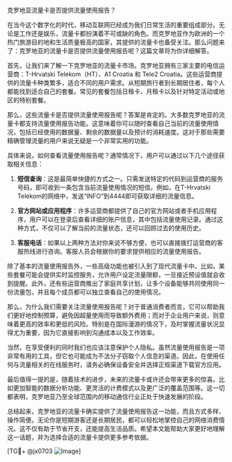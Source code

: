 克罗地亚流量卡是否提供流量使用报告？

在当今这个数字化的时代，移动互联网已经成为我们日常生活的重要组成部分。无论是工作还是娱乐，流量卡都扮演着不可或缺的角色。而克罗地亚作为欧洲的一个热门旅游目的地和生活质量极高的国家，其提供的流量卡也备受关注。那么问题来了：克罗地亚的流量卡是否提供流量使用报告呢？这篇文章将为你详细解答。

首先，让我们来了解一下克罗地亚的流量卡市场。克罗地亚拥有三家主要的电信运营商：T-Hrvatski Telekom（HT）、A1 Croatia 和 Tele2 Croatia。这些运营商提供的流量卡种类繁多，适合不同的用户需求。从短期旅行者到长期居住者，每个人都能找到适合自己的套餐。常见的套餐包括日租卡、月租卡以及针对特定活动或地区的特别套餐。

那么，这些流量卡是否提供流量使用报告呢？答案是肯定的。大多数克罗地亚的流量卡都支持流量使用报告功能。这意味着你可以随时查看自己当前的流量使用情况，包括已经使用的数据量、剩余的数据量以及预计的消耗速度。这对于那些需要精确管理流量的用户来说无疑是一个非常实用的功能。

具体来说，如何查看流量使用报告呢？通常情况下，用户可以通过以下几个途径获取相关信息：

1. **短信查询**：这是最简单快捷的方式之一。只需发送特定的代码到运营商的服务号码，即可收到一条包含当前流量使用情况的短信。例如，在T-Hrvatski Telekom的网络中，发送“INFO”到4444即可获取详细的流量信息。

2. **官方网站或应用程序**：许多运营商都提供了自己的官方网站或者手机应用程序，用户可以在登录后查看详细的账户信息，其中包括流量使用记录。通过这种方式，不仅可以了解当前的流量状态，还可以回顾过去的使用历史。

3. **客服电话**：如果以上两种方法对你来说不够方便，也可以直接拨打运营商的客服热线进行咨询。客服人员会根据你的要求提供相应的流量使用报告。

除了基本的流量使用报告外，一些高级功能也被引入到了现代流量卡中。比如，某些套餐可能会提供实时监控服务，允许用户设定流量限额，一旦接近预设值就会收到提醒。此外，还有些运营商推出了家庭共享计划，让多个设备能够共同使用同一份流量包，并且每个成员都可以独立查看自己的使用情况。

那么，为什么我们需要关注流量使用报告呢？对于普通消费者而言，它可以帮助我们更好地控制预算，避免因超量使用而导致额外费用；而对于企业用户来说，则意味着更高的效率和更低的风险。特别是在国际漫游的情况下，及时掌握流量状况显得尤为重要，因为它直接影响到沟通成本以及工作效率。

当然，在享受便利的同时我们也应该注意保护个人隐私。虽然流量使用报告是一项非常有用的工具，但它也可能成为不法分子窃取个人信息的渠道。因此，在使用任何与流量相关的在线服务时，请务必确保设备安全并选择正规渠道下载官方应用。

最后值得一提的是，随着技术的进步，未来的流量卡或许还会带来更多的惊喜。比如更加智能的数据分析功能、更灵活的计费模式以及更广泛的覆盖范围等。这一切都表明，克罗地亚乃至全球范围内的移动通信行业正处于快速发展的阶段。

总结起来，克罗地亚的流量卡确实提供了流量使用报告这一功能，而且方式多样、操作简便。无论你是短期游客还是长期居民，都可以轻松地掌控自己的网络消费情况。这不仅有助于节省开支，还能提高生活品质。希望本文能帮助大家更好地理解这一话题，并为选择合适的流量卡提供更多参考依据。

[TG💪+ @jx0703 ![Image](https://github.com/user-attachments/assets/dbca1d08-cadb-493c-b0ec-ad6f7a83f270)]